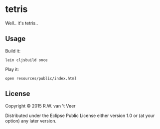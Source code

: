 # tetris

Well.. it's tetris..

## Usage

Build it:

    lein cljsbuild once

Play it:

    open resources/public/index.html

## License

Copyright © 2015 R.W. van 't Veer

Distributed under the Eclipse Public License either version 1.0 or (at
your option) any later version.
